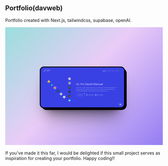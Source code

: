 ## Portfolio(davweb)

Portfolio created with Next.js, tailwindcss, supabase, openAI.



![My Image](web.png)

If you've made it this far, I would be delighted if this small project serves as inspiration for creating your portfolio. Happy coding!!